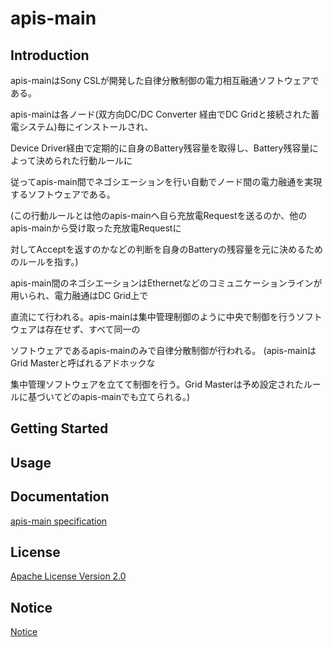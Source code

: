 # apis-main

## Introduction
apis-mainはSony CSLが開発した自律分散制御の電力相互融通ソフトウェアである。

apis-mainは各ノード(双方向DC/DC Converter 経由でDC Gridと接続された蓄電システム)毎にインストールされ、 

Device Driver経由で定期的に自身のBattery残容量を取得し、Battery残容量によって決められた行動ルールに 

従ってapis-main間でネゴシエーションを行い自動でノード間の電力融通を実現するソフトウェアである。 

(この行動ルールとは他のapis-mainへ自ら充放電Requestを送るのか、他のapis-mainから受け取った充放電Requestに 

対してAcceptを返すのかなどの判断を自身のBatteryの残容量を元に決めるためのルールを指す。)  

apis-main間のネゴシエーションはEthernetなどのコミュニケーションラインが用いられ、電力融通はDC Grid上で 

直流にて行われる。apis-mainは集中管理制御のように中央で制御を行うソフトウェアは存在せず、すべて同一の 

ソフトウェアであるapis-mainのみで自律分散制御が行われる。 (apis-mainはGrid Masterと呼ばれるアドホックな 

集中管理ソフトウェアを立てて制御を行う。Grid Masterは予め設定されたルールに基づいてどのapis-mainでも立てられる。) 


## Getting Started


## Usage


## Documentation
[apis-main specification](https://github.com/oes-github/apis-main/blob/master/doc/jp/apis-main_specification.md)


## License
[Apache License Version 2.0](https://github.com/oes-github/apis-main/blob/master/LICENSE)


## Notice
[Notice](https://github.com/oes-github/apis-main/blob/master/NOTICE.md)
